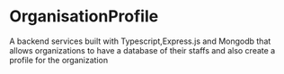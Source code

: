 # OrganisationProfile
A backend services built with Typescript,Express.js and Mongodb that allows organizations to have a database of their staffs and also create a profile for the organization 

